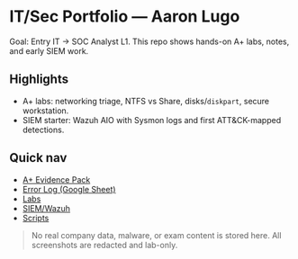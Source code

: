# IT/Sec Portfolio — Aaron Lugo
Goal: Entry IT → SOC Analyst L1. This repo shows hands-on A+ labs, notes, and early SIEM work.

## Highlights
- A+ labs: networking triage, NTFS vs Share, disks/`diskpart`, secure workstation.
- SIEM starter: Wazuh AIO with Sysmon logs and first ATT&CK-mapped detections.

## Quick nav
- [A+ Evidence Pack](A-plus/Evidence-Pack.md)
- [Error Log (Google Sheet)](<[link-to-your-sheet](https://docs.google.com/spreadsheets/d/1h4dgAk7LGZrXH58QoyTvQjijONH4aJexEpeH-bE8hxg/edit?usp=sharing)>)
- [Labs](labs/)
- [SIEM/Wazuh](siem/wazuh/)
- [Scripts](scripts/)

> No real company data, malware, or exam content is stored here. All screenshots are redacted and lab-only.

